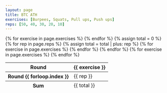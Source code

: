 ```yaml
---
layout: page
title: BTC ATH
exercises: [Burpees, Squats, Pull ups, Push ups]
reps: [50, 40, 30, 20, 10]
---
```


<table class="responsive-table table">
  <thead>
    <tr>
      <th scope="col">Round</th>
      {% for exercise in page.exercises %}
      <th scope="col">{{ exercise }}</th>
      {% endfor %}
    </tr>
  </thead>
  <tbody>
    {% assign total = 0 %}
    {% for rep in page.reps %}
    {% assign total = total | plus: rep %}
    <tr>
      <th scope="row">Round {{ forloop.index }}</th>
      {% for exercise in page.exercises %}
      <td data-title="{{ exercise }}"> {{ rep }} </td>
      {% endfor %}
    </tr>
    {% endfor %}
  </tbody>
  <tfoot>
    <tr>
      <th scope="row">Sum</th>
      {% for exercise in page.exercises %}
        <td>{{ total }}</td>
      {% endfor %}
    </tr>
  </tfoot>
</table>
